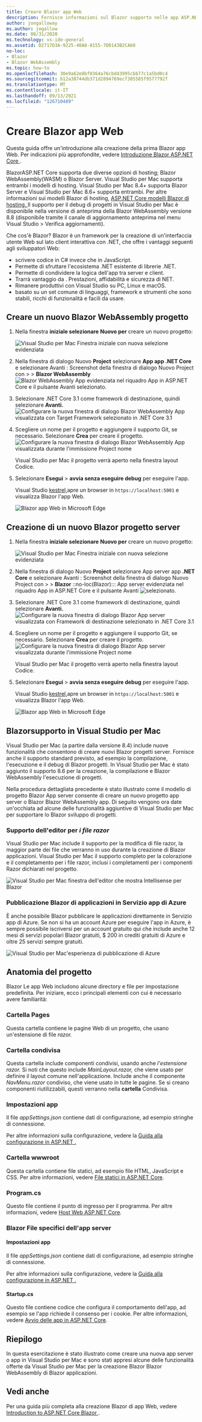 ```yaml
---
title: Creare Blazor app Web
description: Fornisce informazioni sul Blazor supporto nelle app ASP.NET Core in Visual Studio per Mac.
author: jongalloway
ms.author: jogallow
ms.date: 08/31/2020
ms.technology: vs-ide-general
ms.assetid: D2717D3A-9225-40A8-8155-7D0143B2CA60
no-loc:
- Blazor
- Blazor WebAssembly
ms.topic: how-to
ms.openlocfilehash: 30e9a62e8bf0364a76cbd43995cbb77c1a5bd0c4
ms.sourcegitcommit: b12a38744db371d2894769ecf305585f9577792f
ms.translationtype: MT
ms.contentlocale: it-IT
ms.lasthandoff: 09/13/2021
ms.locfileid: "126710489"
---
```

# <a name="create-blazor-web-apps"></a>Creare Blazor app Web

Questa guida offre un'introduzione alla creazione della prima Blazor app Web. Per indicazioni più approfondite, vedere [Introduzione Blazor ASP.NET Core ](/aspnet/core/blazor/index).

BlazorASP.NET Core supporta due diverse opzioni di hosting; Blazor WebAssembly(WASM) o Blazor Server. Visual Studio per Mac supporta entrambi i modelli di hosting. Visual Studio per Mac 8.4+ supporta Blazor Server e Visual Studio per Mac 8.6+ supporta entrambi. Per altre informazioni sui modelli Blazor di hosting, [ASP.NET Core modelli Blazor di hosting. ](/aspnet/core/blazor/hosting-models?view=aspnetcore-3.1&preserve-view=true) Il supporto per il debug di progetti in Visual Studio per Mac è disponibile nella versione di anteprima della Blazor WebAssembly versione 8.8 (disponibile tramite il canale di aggiornamento anteprima nel menu Visual Studio > Verifica aggiornamenti). 

Che cos'è Blazor? Blazor è un framework per la creazione di un'interfaccia utente Web sul lato client interattiva con .NET, che offre i vantaggi seguenti agli sviluppatori Web:

* scrivere codice in C# invece che in JavaScript.
* Permette di sfruttare l'ecosistema .NET esistente di librerie .NET.
* Permette di condividere la logica dell'app tra server e client.
* Trarrà vantaggio da . Prestazioni, affidabilità e sicurezza di NET.
* Rimanere produttivi con Visual Studio su PC, Linux e macOS.
* basato su un set comune di linguaggi, framework e strumenti che sono stabili, ricchi di funzionalità e facili da usare.

## <a name="create-a-new-blazor-webassembly-project"></a>Creare un nuovo Blazor WebAssembly progetto
1. Nella finestra **iniziale selezionare** **Nuovo per** creare un nuovo progetto:

   ![Visual Studio per Mac Finestra iniziale con nuova selezione evidenziata](media/blazor-new-project.png)

1. Nella finestra di dialogo Nuovo **Project** selezionare **App app .NET Core** e selezionare Avanti : Screenshot della finestra di dialogo Nuovo Project con >  > **Blazor WebAssembly**  ![ Blazor WebAssembly App evidenziata nel riquadro App in ASP.NET Core e il pulsante Avanti selezionato.](media/blazor-wasm-project-template.png)

1. Selezionare .NET Core 3.1 come framework di destinazione, quindi selezionare **Avanti.** 
   ![Configurare la nuova finestra di dialogo Blazor WebAssembly App visualizzata con Target Framework selezionato in .NET Core 3.1](media/blazor-wasm-select-target-framework.png)

1. Scegliere un nome per il progetto e aggiungere il supporto Git, se necessario. Selezionare **Crea** per creare il progetto.
    ![Configurare la nuova finestra di dialogo Blazor WebAssembly App visualizzata durante l'immissione Project nome](media/blazor-wasm-name-project.png)

   Visual Studio per Mac il progetto verrà aperto nella finestra layout Codice.

1. Selezionare **Esegui**  >  **avvia senza eseguire debug** per eseguire l'app.

   Visual Studio [kestrel,](/aspnet/core/fundamentals/servers/kestrel)apre un browser in `https://localhost:5001` e visualizza Blazor l'app Web.

   ![Blazor app Web in Microsoft Edge](media/blazor-new-app-in-edge.png)

## <a name="creating-a-new-blazor-server-project"></a>Creazione di un nuovo Blazor progetto server

1. Nella finestra **iniziale selezionare** **Nuovo per** creare un nuovo progetto:

   ![Visual Studio per Mac Finestra iniziale con nuova selezione evidenziata](media/blazor-new-project.png)
1. Nella finestra di dialogo Nuovo **Project** selezionare App server app **.NET Core** e selezionare Avanti : Screenshot della finestra di dialogo Nuovo Project con >  > **Blazor** ::no-loc(Blazor)::: App server evidenziata nel riquadro App in ASP.NET Core e il pulsante Avanti ![ selezionato.](media/blazor-project-template.png)

1. Selezionare .NET Core 3.1 come framework di destinazione, quindi selezionare **Avanti.** 
   ![Configurare la nuova finestra di dialogo Blazor App server visualizzata con Framework di destinazione selezionato in .NET Core 3.1](media/blazor-select-target-framework.png)

1. Scegliere un nome per il progetto e aggiungere il supporto Git, se necessario. Selezionare **Crea** per creare il progetto.
   ![Configurare la nuova finestra di dialogo Blazor App server visualizzata durante l'immissione Project nome](media/blazor-name-project.png)

   Visual Studio per Mac il progetto verrà aperto nella finestra layout Codice.
1. Selezionare **Esegui**  >  **avvia senza eseguire debug** per eseguire l'app.

   Visual Studio [kestrel,](/aspnet/core/fundamentals/servers/kestrel)apre un browser in `https://localhost:5001` e visualizza Blazor l'app Web.

   ![Blazor app Web in Microsoft Edge](media/blazor-new-app-in-edge.png)

## <a name="blazor-support-in-visual-studio-for-mac"></a>Blazorsupporto in Visual Studio per Mac

Visual Studio per Mac (a partire dalla versione 8.4) include nuove funzionalità che consentono di creare nuovi Blazor progetti server. Fornisce anche il supporto standard previsto, ad esempio la compilazione, l'esecuzione e il debug di Blazor progetti. In Visual Studio per Mac è stato aggiunto il supporto 8.6 per la creazione, la compilazione e Blazor WebAssembly l'esecuzione di progetti.

Nella procedura dettagliata precedente è stato illustrato come il modello di progetto Blazor App server consente di creare un nuovo progetto app server o Blazor Blazor WebAssembly app. Di seguito vengono ora date un'occhiata ad alcune delle funzionalità aggiuntive di Visual Studio per Mac per supportare lo Blazor sviluppo di progetti.

### <a name="editor-support-for-razor-files"></a>Supporto dell'editor per *i file razor*
Visual Studio per Mac include il supporto per la modifica di file razor, la maggior parte dei file che verranno in uso durante la creazione di Blazor applicazioni. Visual Studio per Mac il supporto completo per la colorazione e il completamento per i file razor, inclusi i completamenti per i componenti Razor dichiarati nel progetto.

![Visual Studio per Mac finestra dell'editor che mostra Intellisense per Blazor](media/blazor-intellisense.png)

### <a name="publishing-blazor-applications-to-azure-app-service"></a>Pubblicazione Blazor di applicazioni in Servizio app di Azure
È anche possibile Blazor pubblicare le applicazioni direttamente in Servizio app di Azure. Se non si ha un account Azure per eseguire l'app in Azure, è sempre possibile iscriversi per un account gratuito qui che include anche 12 mesi di servizi popolari Blazor gratuiti, $ [](https://azure.microsoft.com/free) 200 in crediti gratuiti di Azure e oltre 25 servizi sempre gratuiti.

![Visual Studio per Mac'esperienza di pubblicazione di Azure](media/blazor-azure-publish.png)

## <a name="project-anatomy"></a>Anatomia del progetto

Blazor Le app Web includono alcune directory e file per impostazione predefinita. Per iniziare, ecco i principali elementi con cui è necessario avere familiarità:

### <a name="pages-folder"></a>Cartella Pages

Questa cartella contiene le pagine Web di un progetto, che usano un'estensione di file *razor.*

### <a name="shared-folder"></a>Cartella condivisa

Questa cartella include componenti condivisi, usando anche *l'estensione razor.* Si noti che questo include *MainLayout.razor,* che viene usato per definire il layout comune nell'applicazione. Include anche il componente *NavMenu.razor* condiviso, che viene usato in tutte le pagine. Se si creano componenti riutilizzabili, questi verranno nella **cartella** Condivisa.

### <a name="app-settings"></a>Impostazioni app

Il file *appSettings.json* contiene dati di configurazione, ad esempio stringhe di connessione.

Per altre informazioni sulla configurazione, vedere la [Guida alla configurazione in ASP.NET .](/aspnet/core/fundamentals/configuration/index)

### <a name="wwwroot-folder"></a>Cartella wwwroot

Questa cartella contiene file statici, ad esempio file HTML, JavaScript e CSS. Per altre informazioni, vedere [File statici in ASP.NET Core](/aspnet/core/fundamentals/static-files).

### <a name="programcs"></a>Program.cs

Questo file contiene il punto di ingresso per il programma. Per altre informazioni, vedere [Host Web ASP.NET Core](/aspnet/core/fundamentals/host/web-host).

### <a name="blazor-server-app-specific-files"></a>Blazor File specifici dell'app server
#### <a name="app-settings"></a>Impostazioni app

Il file *appSettings.json* contiene dati di configurazione, ad esempio stringhe di connessione.

Per altre informazioni sulla configurazione, vedere la [Guida alla configurazione in ASP.NET .](/aspnet/core/fundamentals/configuration/index)

#### <a name="startupcs"></a>Startup.cs

Questo file contiene codice che configura il comportamento dell'app, ad esempio se l'app richiede il consenso per i cookie. Per altre informazioni, vedere [Avvio delle app in ASP.NET Core](/aspnet/core/fundamentals/startup).

## <a name="summary"></a>Riepilogo
In questa esercitazione è stato illustrato come creare una nuova app server o app in Visual Studio per Mac e sono stati appresi alcune delle funzionalità offerte da Visual Studio per Mac per la creazione Blazor Blazor WebAssembly di Blazor applicazioni.

## <a name="see-also"></a>Vedi anche

Per una guida più completa alla creazione Blazor di app Web, vedere [Introduction to ASP.NET Core Blazor ](/aspnet/core/blazor/index).